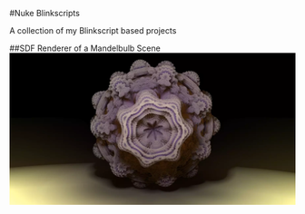 #Nuke Blinkscripts

A collection of my Blinkscript based projects

##SDF Renderer of a Mandelbulb Scene
[![Alt text](images/mandelbulb.png?raw=true "Mandelbulb")](https://vimeo.com/191948980)
